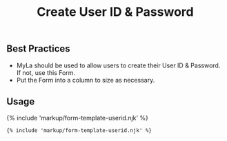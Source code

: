 ﻿---
title: Create User ID & Password
summary: The Create User ID & Password Form allows users to create and update their User ID & Password.
tags: form-templates
layout: guide
eleventyNavigation:
  key: Create User ID & Password
  parent: Form Templates
  order: 4
  excerpt: The Create User ID & Password Form allows users to create and update their User ID & Password.
  img: /img/illustrations/illus-create-user-id-password.svg
---

## Best Practices

- MyLa should be used to allow users to create their User ID & Password. If not, use this Form.
- Put the Form into a column to size as necessary.

## Usage

{% include 'markup/form-template-userid.njk' %}

``` html
{% include 'markup/form-template-userid.njk' %}
```
